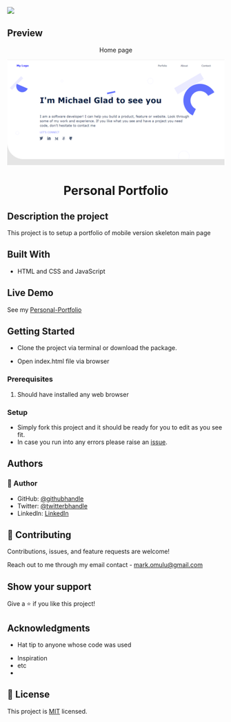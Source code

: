 ![](https://img.shields.io/badge/Microverse-blueviolet)

## Preview
<p align="center">Home page</p>
<img src="./image/portfolio.PNG">

<h1 align="center"> Personal Portfolio </h1>

## Description the project
This project is to setup a portfolio of mobile version skeleton main page

## Built With
* HTML and CSS and JavaScript

## Live Demo

See my [Personal-Portfolio](https://mikelobi.github.io/Personal-Portfolio/)


## Getting Started

- Clone the project via terminal or download the package.

- Open index.html file via browser

### Prerequisites

1. Should have installed any web browser

### Setup

- Simply fork this project and it should be ready for you to edit as you see fit.
- In case you run into any errors please raise an [issue](https://github.com/Mikelobi/Personal-Portfolio/issues).

## Authors

### 👤 Author
- GitHub: [@githubhandle](https://github.com/Mikelobi)
- Twitter: [@twitterbhandle](https://twitter.com/omulum)
- Linkedln: [Linkedln](https://www.linkedin.com/in/omulu/)

## 🤝 Contributing

Contributions, issues, and feature requests are welcome!

Reach out to me through my email contact - mark.omulu@gmail.com

## Show your support

Give a ⭐️ if you like this project!

## Acknowledgments

* Hat tip to anyone whose code was used
- Inspiration
- etc
- 
## 📝 License

This project is [MIT](https://github.com/microverseinc/readme-template/blob/master/MIT.md) licensed.